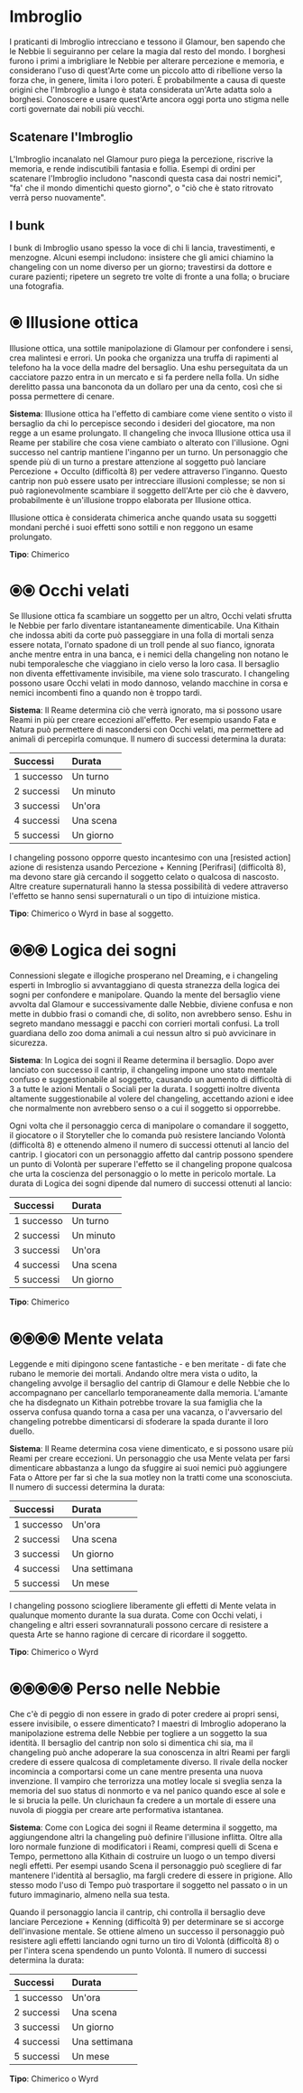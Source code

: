 # Imbroglio

I praticanti di Imbroglio intrecciano e tessono il Glamour, ben sapendo che le Nebbie li seguiranno per celare la magia dal resto del mondo. I borghesi furono i primi a imbrigliare le Nebbie per alterare percezione e memoria, e considerano l'uso di quest'Arte come un piccolo atto di ribellione verso la forza che, in genere, limita i loro poteri. È probabilmente a causa di queste origini che l'Imbroglio a lungo è stata considerata un'Arte adatta solo a borghesi. Conoscere e usare quest'Arte ancora oggi porta uno stigma nelle corti governate dai nobili più vecchi.  

## Scatenare l'Imbroglio  

L'Imbroglio incanalato nel Glamour puro piega la percezione, riscrive la memoria, e rende indiscutibili fantasia e follia. Esempi di ordini per scatenare l'Imbroglio includono "nascondi questa casa dai nostri nemici", "fa' che il mondo dimentichi questo giorno", o "ciò che è stato ritrovato verrà perso nuovamente".  

## I bunk  

I bunk di Imbroglio usano spesso la voce di chi li lancia, travestimenti, e menzogne. Alcuni esempi includono: insistere che gli amici chiamino la changeling con un nome diverso per un giorno; travestirsi da dottore e curare pazienti; ripetere un segreto tre volte di fronte a una folla; o bruciare una fotografia.  

# ⦿ Illusione ottica  

Illusione ottica, una sottile manipolazione di Glamour per confondere i sensi, crea malintesi e errori. Un pooka che organizza una truffa di rapimenti al telefono ha la voce della madre del bersaglio. Una eshu perseguitata da un cacciatore pazzo entra in un mercato e si fa perdere nella folla. Un sidhe derelitto passa una banconota da un dollaro per una da cento, così che si possa permettere di cenare.  

**Sistema**: Illusione ottica ha l'effetto di cambiare come viene sentito o visto il bersaglio da chi lo percepisce secondo i desideri del giocatore, ma non regge a un esame prolungato. Il changeling che invoca Illusione ottica usa il Reame per stabilire che cosa viene cambiato o alterato con l'illusione. Ogni successo nel cantrip mantiene l'inganno per un turno. Un personaggio che spende più di un turno a prestare attenzione al soggetto può lanciare Percezione + Occulto (difficoltà 8) per vedere attraverso l'inganno. Questo cantrip non può essere usato per intrecciare illusioni complesse; se non si può ragionevolmente scambiare il soggetto dell'Arte per ciò che è davvero, probabilmente è un'illusione troppo elaborata per Illusione ottica.  

Illusione ottica è considerata chimerica anche quando usata su soggetti mondani perché i suoi effetti sono sottili e non reggono un esame prolungato.  

**Tipo**: Chimerico  

# ⦿⦿ Occhi velati  

Se Illusione ottica fa scambiare un soggetto per un altro, Occhi velati sfrutta le Nebbie per farlo diventare istantaneamente dimenticabile. Una Kithain che indossa abiti da corte può passeggiare in una folla di mortali senza essere notata, l'ornato spadone di un troll pende al suo fianco, ignorata anche mentre entra in una banca, e i nemici della changeling non notano le nubi temporalesche che viaggiano in cielo verso la loro casa. Il bersaglio non diventa effettivamente invisibile, ma viene solo trascurato. I changeling possono usare Occhi velati in modo dannoso, velando macchine in corsa e nemici incombenti fino a quando non è troppo tardi.  

**Sistema**: Il Reame determina ciò che verrà ignorato, ma si possono usare Reami in più per creare eccezioni all'effetto. Per esempio usando Fata e Natura può permettere di nascondersi con Occhi velati, ma permettere ad animali di percepirla comunque. Il numero di successi determina la durata:  

| Successi   | Durata    |
|:-----------|:----------|
| 1 successo | Un turno  |
| 2 successi | Un minuto |
| 3 successi | Un'ora    |
| 4 successi | Una scena |
| 5 successi | Un giorno |  

I changeling possono opporre questo incantesimo con una [resisted action] azione di resistenza usando Percezione + Kenning [Perifrasi]  (difficoltà 8), ma devono stare già cercando il soggetto celato o qualcosa di nascosto. Altre creature supernaturali hanno la stessa possibilità di vedere attraverso l'effetto se hanno sensi supernaturali o un tipo di intuizione mistica.  

**Tipo**: Chimerico o Wyrd in base al soggetto.  

# ⦿⦿⦿ Logica dei sogni  

Connessioni slegate e illogiche prosperano nel Dreaming, e i changeling esperti in Imbroglio si avvantaggiano di questa stranezza della logica dei sogni per confondere e manipolare. Quando la mente del bersaglio viene avvolta dal Glamour e successivamente dalle Nebbie, diviene confusa e non mette in dubbio frasi o comandi che, di solito, non avrebbero senso. Eshu in segreto mandano messaggi e pacchi con corrieri mortali confusi. La troll guardiana dello zoo doma animali a cui nessun altro si può avvicinare in sicurezza.  

**Sistema**: In Logica dei sogni il Reame determina il bersaglio. Dopo aver lanciato con successo il cantrip, il changeling impone uno stato mentale confuso e suggestionabile al soggetto, causando un aumento di difficoltà di 3 a tutte le azioni Mentali o Sociali per la durata. I soggetti inoltre diventa altamente suggestionabile al volere del changeling, accettando azioni e idee che normalmente non avrebbero senso o a cui il soggetto si opporrebbe.  

Ogni volta che il personaggio cerca di manipolare o comandare il soggetto, il giocatore o il Storyteller che lo comanda può resistere lanciando Volontà (difficoltà 8) e ottenendo almeno il numero di successi ottenuti al lancio del cantrip. I giocatori con un personaggio affetto dal cantrip possono spendere un punto di Volontà per superare l'effetto se il changeling propone qualcosa che urta la coscienza del personaggio o lo mette in pericolo mortale. La durata di Logica dei sogni dipende dal numero di successi ottenuti al lancio:  

| Successi   | Durata    |
|:-----------|:----------|
| 1 successo | Un turno  |
| 2 successi | Un minuto |
| 3 successi | Un'ora    |
| 4 successi | Una scena |
| 5 successi | Un giorno |  

**Tipo**: Chimerico  

# ⦿⦿⦿⦿ Mente velata  

Leggende e miti dipingono scene fantastiche - e ben meritate - di fate che rubano le memorie dei mortali. Andando oltre mera vista o udito, la changeling avvolge il bersaglio del cantrip di Glamour e delle Nebbie che lo accompagnano per cancellarlo temporaneamente dalla memoria. L'amante che ha disdegnato un Kithain potrebbe trovare la sua famiglia che la osserva confusa quando torna a casa per una vacanza, o l'avversario del changeling potrebbe dimenticarsi di sfoderare la spada durante il loro duello.  

**Sistema**: Il Reame determina cosa viene dimenticato, e si possono usare più Reami per creare eccezioni. Un personaggio che usa Mente velata per farsi dimenticare abbastanza a lungo da sfuggire ai suoi nemici può aggiungere Fata o Attore per far sì che la sua motley non la tratti come una sconosciuta. Il numero di successi determina la durata: 

| Successi   | Durata        |
|:-----------|:--------------|
| 1 successo | Un'ora        |
| 2 successi | Una scena     |
| 3 successi | Un giorno     |
| 4 successi | Una settimana |
| 5 successi | Un mese       |  

I changeling possono sciogliere liberamente gli effetti di Mente velata in qualunque momento durante la sua durata. Come con Occhi velati, i changeling e altri esseri sovrannaturali possono cercare di resistere a questa Arte se hanno ragione di cercare di ricordare il soggetto.  

**Tipo**: Chimerico o Wyrd

# ⦿⦿⦿⦿⦿ Perso nelle Nebbie

Che c'è di peggio di non essere in grado di poter credere ai propri sensi, essere invisibile, o essere dimenticato? I maestri di Imbroglio adoperano la manipolazione estrema delle Nebbie per togliere a un soggetto la sua identità. Il bersaglio del cantrip non solo si dimentica chi sia, ma il changeling può anche adoperare la sua conoscenza in altri Reami per fargli credere di essere qualcosa di completamente diverso. Il rivale della nocker incomincia a comportarsi come un cane mentre presenta una nuova invenzione. Il vampiro che terrorizza una motley locale si sveglia senza la memoria del suo status di nonmorto e va nel panico quando esce al sole e le si brucia la pelle. Un clurichaun fa credere a un mortale di essere una nuvola di pioggia per creare arte performativa istantanea.  

**Sistema**: Come con Logica dei sogni il Reame determina il soggetto, ma aggiungendone altri la changeling può definire l'illusione inflitta. Oltre alla loro normale funzione di modificatori i Reami, compresi quelli di Scena e Tempo, permettono alla Kithain di costruire un luogo o un tempo diversi negli effetti. Per esempi usando Scena il personaggio può scegliere di far mantenere l'identità al bersaglio, ma fargli credere di essere in prigione. Allo stesso modo l'uso di Tempo può trasportare il soggetto nel passato o in un futuro immaginario, almeno nella sua testa.  

Quando il personaggio lancia il cantrip, chi controlla il bersaglio deve lanciare Percezione + Kenning (difficoltà 9) per determinare se si accorge dell'invasione mentale. Se ottiene almeno un successo il personaggio può resistere agli effetti lanciando ogni turno un tiro di Volontà (difficoltà 8) o per l'intera scena spendendo un punto Volontà. Il numero di successi determina la durata:  

| Successi   | Durata        |
|:-----------|:--------------|
| 1 successo | Un'ora        |
| 2 successi | Una scena     |
| 3 successi | Un giorno     |
| 4 successi | Una settimana |
| 5 successi | Un mese       |  

**Tipo**: Chimerico o Wyrd